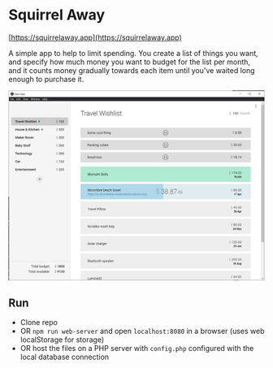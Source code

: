 # Squirrel Away

[https://squirrelaway.app](https://squirrelaway.app)

A simple app to help to limit spending. You create a list of things you want, and specify how much money you want to budget for the list per month, and it counts money gradually towards each item until you've waited long enough to purchase it.

![screenshot](screenshot.jpg)

## Run

  - Clone repo
  - OR `npm run web-server` and open `localhost:8080` in a browser (uses web localStorage for storage)
  - OR host the files on a PHP server with `config.php` configured with the local database connection



